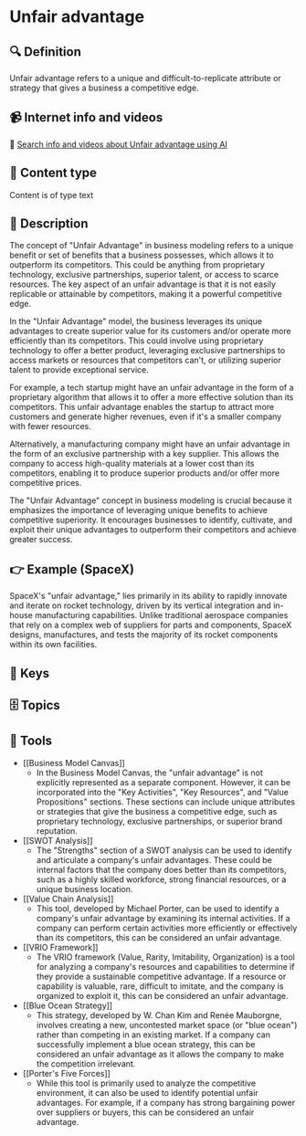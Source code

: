 
# Unfair advantage


## 🔍 Definition
Unfair advantage refers to a unique and difficult-to-replicate attribute or strategy that gives a business a competitive edge.


## 📹 Internet info and videos
🤖 [Search info and videos about Unfair advantage using AI](https://www.perplexity.ai/search?q=videos+about+Unfair+advantage:+
)

## 📰 Content type 
Content is of type text

## 📖 Description
The concept of "Unfair Advantage" in business modeling refers to a unique benefit or set of benefits that a business possesses, which allows it to outperform its competitors. This could be anything from proprietary technology, exclusive partnerships, superior talent, or access to scarce resources. The key aspect of an unfair advantage is that it is not easily replicable or attainable by competitors, making it a powerful competitive edge.

In the "Unfair Advantage" model, the business leverages its unique advantages to create superior value for its customers and/or operate more efficiently than its competitors. This could involve using proprietary technology to offer a better product, leveraging exclusive partnerships to access markets or resources that competitors can't, or utilizing superior talent to provide exceptional service.

For example, a tech startup might have an unfair advantage in the form of a proprietary algorithm that allows it to offer a more effective solution than its competitors. This unfair advantage enables the startup to attract more customers and generate higher revenues, even if it's a smaller company with fewer resources.

Alternatively, a manufacturing company might have an unfair advantage in the form of an exclusive partnership with a key supplier. This allows the company to access high-quality materials at a lower cost than its competitors, enabling it to produce superior products and/or offer more competitive prices.

The "Unfair Advantage" concept in business modeling is crucial because it emphasizes the importance of leveraging unique benefits to achieve competitive superiority. It encourages businesses to identify, cultivate, and exploit their unique advantages to outperform their competitors and achieve greater success.

## 👉 Example (SpaceX)

SpaceX's "unfair advantage," lies primarily in its ability to rapidly innovate and iterate on rocket technology, driven by its vertical integration and in-house manufacturing capabilities. Unlike traditional aerospace companies that rely on a complex web of suppliers for parts and components, SpaceX designs, manufactures, and tests the majority of its rocket components within its own facilities.

## 🔑 Keys



## 🗄️ Topics


## 🧰 Tools
- [[Business Model Canvas]]
  - In the Business Model Canvas, the "unfair advantage" is not explicitly represented as a separate component. However, it can be incorporated into the "Key Activities", "Key Resources", and "Value Propositions" sections. These sections can include unique attributes or strategies that give the business a competitive edge, such as proprietary technology, exclusive partnerships, or superior brand reputation.
- [[SWOT Analysis]]
  - The "Strengths" section of a SWOT analysis can be used to identify and articulate a company's unfair advantages. These could be internal factors that the company does better than its competitors, such as a highly skilled workforce, strong financial resources, or a unique business location.
- [[Value Chain Analysis]]
  - This tool, developed by Michael Porter, can be used to identify a company's unfair advantage by examining its internal activities. If a company can perform certain activities more efficiently or effectively than its competitors, this can be considered an unfair advantage.
- [[VRIO Framework]]
  - The VRIO framework (Value, Rarity, Imitability, Organization) is a tool for analyzing a company's resources and capabilities to determine if they provide a sustainable competitive advantage. If a resource or capability is valuable, rare, difficult to imitate, and the company is organized to exploit it, this can be considered an unfair advantage.
- [[Blue Ocean Strategy]]
  - This strategy, developed by W. Chan Kim and Renée Mauborgne, involves creating a new, uncontested market space (or "blue ocean") rather than competing in an existing market. If a company can successfully implement a blue ocean strategy, this can be considered an unfair advantage as it allows the company to make the competition irrelevant.
- [[Porter's Five Forces]]
  - While this tool is primarily used to analyze the competitive environment, it can also be used to identify potential unfair advantages. For example, if a company has strong bargaining power over suppliers or buyers, this can be considered an unfair advantage.
